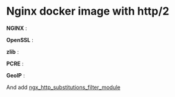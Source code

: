# Nginx docker image with http/2

**NGINX** : 

**OpenSSL** : 

**zlib** : 

**PCRE** : 

**GeoIP** : 

And add [ngx_http_substitutions_filter_module](https://github.com/yaoweibin/ngx_http_substitutions_filter_module.git )

